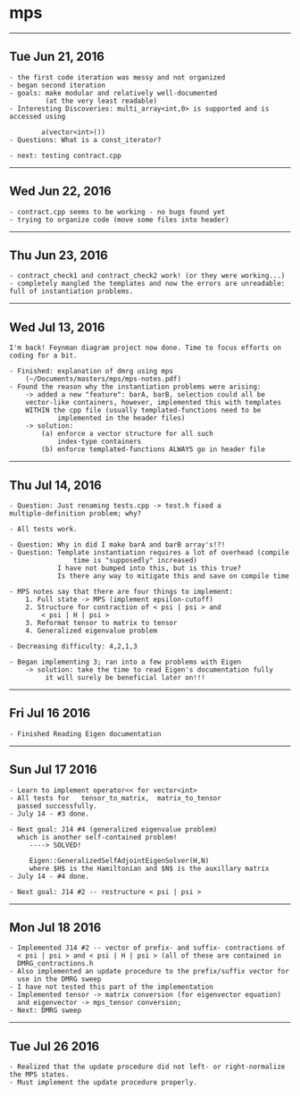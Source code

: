 # mps

--------------------------------------------------------------------------

## Tue Jun 21, 2016

    - the first code iteration was messy and not organized
    - began second iteration
    - goals: make modular and relatively well-documented 
             (at the very least readable)
    - Interesting Discoveries: multi_array<int,0> is supported and is
    accessed using

            a(vector<int>())
    - Questions: What is a const_iterator?

    - next: testing contract.cpp

--------------------------------------------------------------------------

## Wed Jun 22, 2016

    - contract.cpp seems to be working - no bugs found yet
    - trying to organize code (move some files into header)

--------------------------------------------------------------------------

## Thu Jun 23, 2016

    - contract_check1 and contract_check2 work! (or they were working...)
    - completely mangled the templates and now the errors are unreadable:
    full of instantiation problems.

--------------------------------------------------------------------------

## Wed Jul 13, 2016

    I'm back! Feynman diagram project now done. Time to focus efforts on
    coding for a bit.

    - Finished: explanation of dmrg using mps
        (~/Documents/masters/mps/mps-notes.pdf)
    - Found the reason why the instantiation problems were arising:
        -> added a new "feature": barA, barB, selection could all be
        vector-like containers, however, implemented this with templates
        WITHIN the cpp file (usually templated-functions need to be
                implemented in the header files)
        -> solution: 
            (a) enforce a vector structure for all such 
                index-type containers
            (b) enforce templated-functions ALWAYS go in header file

--------------------------------------------------------------------------

## Thu Jul 14, 2016

    - Question: Just renaming tests.cpp -> test.h fixed a
    multiple-definition problem; why?

    - All tests work. 

    - Question: Why in did I make barA and barB array's!?!
    - Question: Template instantiation requires a lot of overhead (compile
                    time is "supposedly" increased)
                I have not bumped into this, but is this true?
                Is there any way to mitigate this and save on compile time

    - MPS notes say that there are four things to implement:
        1. Full state -> MPS (implement epsilon-cutoff)
        2. Structure for contraction of < psi | psi > and  
            < psi | H | psi >
        3. Reformat tensor to matrix to tensor
        4. Generalized eigenvalue problem
        
    - Decreasing difficulty: 4,2,1,3

    - Began implementing 3; ran into a few problems with Eigen
    	-> solution: take the time to read Eigen's documentation fully
		     it will surely be beneficial later on!!!

--------------------------------------------------------------------------

## Fri Jul 16 2016

    - Finished Reading Eigen documentation

--------------------------------------------------------------------------

## Sun Jul 17 2016

    - Learn to implement operator<< for vector<int>
    - All tests for   tensor_to_matrix,  matrix_to_tensor   
      passed successfully.
    - July 14 - #3 done.

    - Next goal: J14 #4 (generalized eigenvalue problem)
      which is another self-contained problem!
         ----> SOLVED!

         Eigen::GeneralizedSelfAdjointEigenSolver(H,N)
         where $H$ is the Hamiltonian and $N$ is the auxillary matrix
    - July 14 - #4 done.

    - Next goal: J14 #2 -- restructure < psi | psi >

--------------------------------------------------------------------------

## Mon Jul 18 2016
    
    - Implemented J14 #2 -- vector of prefix- and suffix- contractions of 
      < psi | psi > and < psi | H | psi > (all of these are contained in
      DMRG_contractions.h
    - Also implemented an update procedure to the prefix/suffix vector for
      use in the DMRG sweep
    - I have not tested this part of the implementation
    - Implemented tensor -> matrix conversion (for eigenvector equation)
      and eigenvector -> mps_tensor conversion;
    - Next: DMRG sweep

--------------------------------------------------------------------------

## Tue Jul 26 2016

    - Realized that the update procedure did not left- or right-normalize
    the MPS states. 
    - Must implement the update procedure properly.
